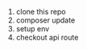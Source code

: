 <ol>
  <li>clone this repo</li>
  <li>composer update</li>
  <li>setup env</li>
  <li>checkout api route</li>
</ol>
